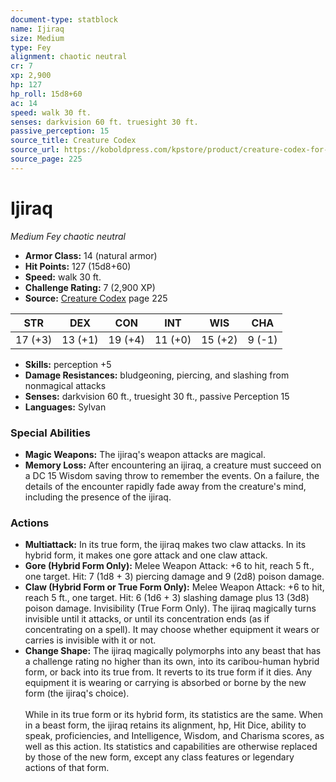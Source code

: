 ```yaml
---
document-type: statblock
name: Ijiraq
size: Medium
type: Fey
alignment: chaotic neutral
cr: 7
xp: 2,900
hp: 127
hp_roll: 15d8+60
ac: 14
speed: walk 30 ft.
senses: darkvision 60 ft. truesight 30 ft. 
passive_perception: 15
source_title: Creature Codex
source_url: https://koboldpress.com/kpstore/product/creature-codex-for-5th-edition-dnd
source_page: 225
---
```


# Ijiraq

*Medium* *Fey* *chaotic neutral*

- **Armor Class:** 14 (natural armor)
- **Hit Points:** 127 (15d8+60)
- **Speed:** walk 30 ft.
- **Challenge Rating:** 7 (2,900 XP)
- **Source:** [Creature Codex](https://koboldpress.com/kpstore/product/creature-codex-for-5th-edition-dnd) page 225

| STR | DEX | CON | INT | WIS | CHA |
| --- | --- | --- | --- | --- | --- |
| 17 (+3) | 13 (+1) | 19 (+4) | 11 (+0) | 15 (+2) | 9 (-1) |

- **Skills:** perception +5
- **Damage Resistances:** bludgeoning, piercing, and slashing from nonmagical attacks
- **Senses:** darkvision 60 ft., truesight 30 ft., passive Perception 15
- **Languages:** Sylvan

### Special Abilities

- **Magic Weapons:** The ijiraq's weapon attacks are magical.
- **Memory Loss:** After encountering an ijiraq, a creature must succeed on a DC 15 Wisdom saving throw to remember the events. On a failure, the details of the encounter rapidly fade away from the creature's mind, including the presence of the ijiraq.

### Actions

- **Multiattack:** In its true form, the ijiraq makes two claw attacks. In its hybrid form, it makes one gore attack and one claw attack.
- **Gore (Hybrid Form Only):** Melee Weapon Attack: +6 to hit, reach 5 ft., one target. Hit: 7 (1d8 + 3) piercing damage and 9 (2d8) poison damage.
- **Claw (Hybrid Form or True Form Only):** Melee Weapon Attack: +6 to hit, reach 5 ft., one target. Hit: 6 (1d6 + 3) slashing damage plus 13 (3d8) poison damage. Invisibility (True Form Only). The ijiraq magically turns invisible until it attacks, or until its concentration ends (as if concentrating on a spell). It may choose whether equipment it wears or carries is invisible with it or not.
- **Change Shape:** The ijiraq magically polymorphs into any beast that has a challenge rating no higher than its own, into its caribou-human hybrid form, or back into its true from. It reverts to its true form if it dies. Any equipment it is wearing or carrying is absorbed or borne by the new form (the ijiraq's choice). <br><br>While in its true form or its hybrid form, its statistics are the same. When in a beast form, the ijiraq retains its alignment, hp, Hit Dice, ability to speak, proficiencies, and Intelligence, Wisdom, and Charisma scores, as well as this action. Its statistics and capabilities are otherwise replaced by those of the new form, except any class features or legendary actions of that form.
